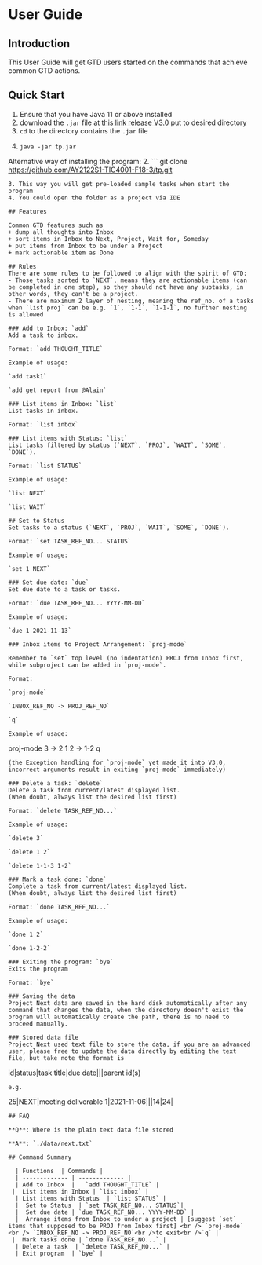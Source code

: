 # User Guide

## Introduction

This User Guide will get GTD users started on the commands that achieve common GTD actions. 

## Quick Start

1. Ensure that you have Java 11 or above installed
2. download the `.jar` file at [this link release V3.0](https://github.com/AY2122S1-TIC4001-F18-3/tp/releases/tag/v3.0)  put to desired directory 
3. `cd` to the directory contains the `.jar` file 
4. ```
   java -jar tp.jar
   ```
   
Alternative way of installing the program: 
2. ```
   git clone https://github.com/AY2122S1-TIC4001-F18-3/tp.git
   ```
3. This way you will get pre-loaded sample tasks when start the program
4. You could open the folder as a project via IDE

## Features 

Common GTD features such as 
+ dump all thoughts into Inbox
+ sort items in Inbox to Next, Project, Wait for, Someday
+ put items from Inbox to be under a Project 
+ mark actionable item as Done 

## Rules
There are some rules to be followed to align with the spirit of GTD:
- Those tasks sorted to `NEXT`, means they are actionable items (can be completed in one step), so they should not have any subtasks, in other words, they can't be a project.
- There are maximum 2 layer of nesting, meaning the ref_no. of a tasks when `list proj` can be e.g. `1`, `1-1`, `1-1-1`, no further nesting is allowed

### Add to Inbox: `add`
Add a task to inbox.

Format: `add THOUGHT_TITLE`

Example of usage:

`add task1`

`add get report from @Alain`

### List items in Inbox: `list`
List tasks in inbox.

Format: `list inbox`

### List items with Status: `list`
List tasks filtered by status (`NEXT`, `PROJ`, `WAIT`, `SOME`, `DONE`).

Format: `list STATUS`

Example of usage:

`list NEXT`

`list WAIT`

## Set to Status
Set tasks to a status (`NEXT`, `PROJ`, `WAIT`, `SOME`, `DONE`).

Format: `set TASK_REF_NO... STATUS`

Example of usage:

`set 1 NEXT`

### Set due date: `due`
Set due date to a task or tasks.

Format: `due TASK_REF_NO... YYYY-MM-DD`

Example of usage:

`due 1 2021-11-13`

### Inbox items to Project Arrangement: `proj-mode`

Remember to `set` top level (no indentation) PROJ from Inbox first, 
while subproject can be added in `proj-mode`.

Format: 

`proj-mode`

`INBOX_REF_NO -> PROJ_REF_NO`

`q`

Example of usage:

```
proj-mode
3 -> 2
1 2 -> 1-2
q
```
(the Exception handling for `proj-mode` yet made it into V3.0, incorrect arguments result in exiting `proj-mode` immediately)

### Delete a task: `delete`
Delete a task from current/latest displayed list.
(When doubt, always list the desired list first)

Format: `delete TASK_REF_NO...`

Example of usage:

`delete 3`

`delete 1 2`

`delete 1-1-3 1-2`

### Mark a task done: `done`
Complete a task from current/latest displayed list.
(When doubt, always list the desired list first)

Format: `done TASK_REF_NO...`

Example of usage:

`done 1 2`

`done 1-2-2`

### Exiting the program: `bye`
Exits the program

Format: `bye`

### Saving the data
Project Next data are saved in the hard disk automatically after any command that changes the data, when the directory doesn't exist the program will automatically create the path, there is no need to proceed manually.

### Stored data file
Project Next used text file to store the data, if you are an advanced user, please free to update the data directly by editing the text file, but take note the format is
```
id|status|task title|due date|||parent id(s)
```
e.g.
```
25|NEXT|meeting deliverable 1|2021-11-06|||14|24|
```
## FAQ

**Q**: Where is the plain text data file stored 

**A**: `./data/next.txt`

## Command Summary

  | Functions  | Commands |
  | ------------- | ------------- |
  | Add to Inbox  |   `add THOUGHT_TITLE` |
 |  List items in Inbox | `list inbox` |
  | List items with Status  | `list STATUS` |
  |  Set to Status  | `set TASK_REF_NO... STATUS`|
  |  Set due date | `due TASK_REF_NO... YYYY-MM-DD` |
  |  Arrange items from Inbox to under a project | [suggest `set` items that supposed to be PROJ from Inbox first] <br /> `proj-mode` <br /> `INBOX_REF_NO -> PROJ_REF_NO`<br />to exit<br />`q` |
 |  Mark tasks done | `done TASK_REF_NO...` |
  | Delete a task  | `delete TASK_REF_NO...` |
  | Exit program  | `bye` |
